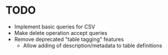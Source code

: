 TODO
====

- Implement basic queries for CSV
- Make delete operation accept queries
- Remove deprecated "table tagging" features
  - Allow adding of description/metadata to table definitions
